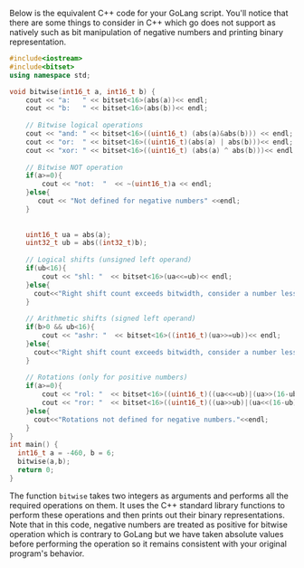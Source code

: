 Below is the equivalent C++ code for your GoLang script. You'll notice that there are some things to consider in C++ which go does not support as natively such as bit manipulation of negative numbers and printing binary representation. 

```C++
#include<iostream>
#include<bitset>
using namespace std;

void bitwise(int16_t a, int16_t b) {
    cout << "a:   " << bitset<16>(abs(a))<< endl;
    cout << "b:   " << bitset<16>(abs(b))<< endl;
    
    // Bitwise logical operations
    cout << "and: " << bitset<16>((uint16_t) (abs(a)&abs(b))) << endl;
    cout << "or:  " << bitset<16>((uint16_t)(abs(a) | abs(b)))<< endl;
    cout << "xor: " << bitset<16>((uint16_t) (abs(a) ^ abs(b)))<< endl;
    
    // Bitwise NOT operation
    if(a>=0){
        cout << "not:  "  << ~(uint16_t)a << endl;
    }else{
       cout << "Not defined for negative numbers" <<endl;
    }
  
    
    uint16_t ua = abs(a);
    uint32_t ub = abs((int32_t)b);
 
    // Logical shifts (unsigned left operand)
    if(ub<16){
        cout << "shl: "  << bitset<16>(ua<<=ub)<< endl;
    }else{
      cout<<"Right shift count exceeds bitwidth, consider a number less than 16 for b."<<endl;  
    }
    
    // Arithmetic shifts (signed left operand)
    if(b>0 && ub<16){
        cout << "ashr: "  << bitset<16>((int16_t)(ua>>=ub))<< endl;
    }else{
      cout<<"Right shift count exceeds bitwidth, consider a number less than 16 for b."<<endl;  
    }
    
    // Rotations (only for positive numbers)
    if(a>=0){
        cout << "rol: "  << bitset<16>((uint16_t)((ua<<=ub)|(ua>>(16-ub))))<< endl;
        cout << "ror: "  << bitset<16>((uint16_t)((ua>>ub)|(ua<<(16-ub))) )<< endl;
    }else{
      cout<<"Rotations not defined for negative numbers."<<endl;  
    }
}
int main() {
  int16_t a = -460, b = 6;
  bitwise(a,b);
  return 0;
}
```
The function `bitwise` takes two integers as arguments and performs all the required operations on them. It uses the C++ standard library functions to perform these operations and then prints out their binary representations. Note that in this code, negative numbers are treated as positive for bitwise operation which is contrary to GoLang but we have taken absolute values before performing the operation so it remains consistent with your original program's behavior.

